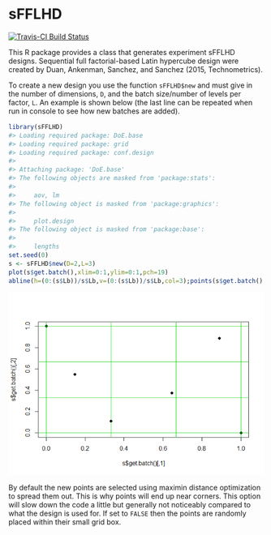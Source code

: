 
<!-- README.md is generated from README.Rmd. Please edit that file -->
sFFLHD
======

[![Travis-CI Build Status](https://travis-ci.org/CollinErickson/GauPro.svg?branch=master)](https://travis-ci.org/CollinErickson/GauPro)

This R package provides a class that generates experiment sFFLHD designs. Sequential full factorial-based Latin hypercube design were created by Duan, Ankenman, Sanchez, and Sanchez (2015, Technometrics).

To create a new design you use the function `sFFLHD$new` and must give in the number of dimensions, `D`, and the batch size/number of levels per factor, `L`. An example is shown below (the last line can be repeated when run in console to see how new batches are added).

``` r
library(sFFLHD)
#> Loading required package: DoE.base
#> Loading required package: grid
#> Loading required package: conf.design
#> 
#> Attaching package: 'DoE.base'
#> The following objects are masked from 'package:stats':
#> 
#>     aov, lm
#> The following object is masked from 'package:graphics':
#> 
#>     plot.design
#> The following object is masked from 'package:base':
#> 
#>     lengths
set.seed(0)
s <- sFFLHD$new(D=2,L=3)
plot(s$get.batch(),xlim=0:1,ylim=0:1,pch=19)
abline(h=(0:(s$Lb))/s$Lb,v=(0:(s$Lb))/s$Lb,col=3);points(s$get.batch(),pch=19)
```

![](README-unnamed-chunk-2-1.png)

By default the new points are selected using maximin distance optimization to spread them out. This is why points will end up near corners. This option will slow down the code a little but generally not noticeably compared to what the design is used for. If set to `FALSE` then the points are randomly placed within their small grid box.
